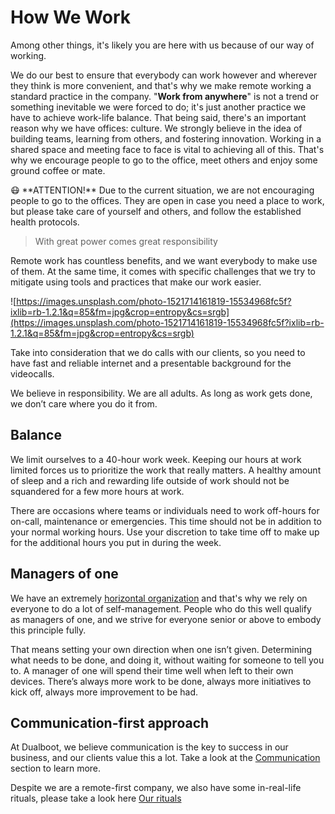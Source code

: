 # How We Work

Among other things, it's likely you are here with us because of our way of working.

We do our best to ensure that everybody can work however and wherever they think is more convenient, and that's why we make remote working a standard practice in the company. "**Work from anywhere**" is not a trend or something inevitable we were forced to do; it's just another practice we have to achieve work-life balance. That being said, there's an important reason why we have offices: culture. We strongly believe in the idea of building teams, learning from others, and fostering innovation. Working in a shared space and meeting face to face is vital to achieving all of this. That's why we encourage people to go to the office, meet others and enjoy some ground coffee or mate.

<aside>
😷 **ATTENTION!** Due to the current situation, we are not encouraging people to go to the offices. They are open in case you need a place to work, but please take care of yourself and others, and follow the established health protocols.

</aside>

> With great power comes great responsibility
>

Remote work has countless benefits, and we want everybody to make use of them. At the same time, it comes with specific challenges that we try to mitigate using tools and practices that make our work easier.

![https://images.unsplash.com/photo-1521714161819-15534968fc5f?ixlib=rb-1.2.1&q=85&fm=jpg&crop=entropy&cs=srgb](https://images.unsplash.com/photo-1521714161819-15534968fc5f?ixlib=rb-1.2.1&q=85&fm=jpg&crop=entropy&cs=srgb)

Take into consideration that we do calls with our clients, so you need to have fast and reliable internet and a presentable background for the videocalls.

We believe in responsibility. We are all adults. As long as work gets done, we don’t care where you do it from.

## Balance

We limit ourselves to a 40-hour work week. Keeping our hours at work limited forces us to prioritize the work that really matters. A healthy amount of sleep and a rich and rewarding life outside of work should not be squandered for a few more hours at work.

There are occasions where teams or individuals need to work off-hours for on-call, maintenance or emergencies. This time should not be in addition to your normal working hours. Use your discretion to take time off to make up for the additional hours you put in during the week.

## M**anagers of one**

We have an extremely [horizontal organization](https://www.notion.so/Who-does-what-2fee42bc5a75466ea6ee9c6f3445c8bf) and that's why we rely on everyone to do a lot of self-management. People who do this well qualify as managers of one, and we strive for everyone senior or above to embody this principle fully.

That means setting your own direction when one isn’t given. Determining what needs to be done, and doing it, without waiting for someone to tell you to. A manager of one will spend their time well when left to their own devices. There’s always more work to be done, always more initiatives to kick off, always more improvement to be had.

## Communication-first approach

At Dualboot, we believe communication is the key to success in our business, and our clients value this a lot. Take a look at the [Communication](https://www.notion.so/Communication-231a6e4794814abbad5efa2bee68c76f) section to learn more.

Despite we are a remote-first company, we also have some in-real-life rituals, please take a look here [Our rituals](https://www.notion.so/Our-rituals-c7dc0f395b7d468ea5befc789f9197d6)
